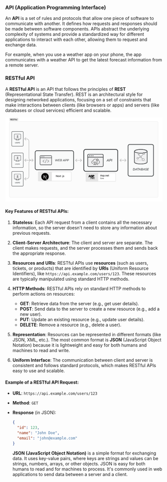 ### API (Application Programming Interface)

An **API** is a set of rules and protocols that allow one piece of software to communicate with another. It defines how requests and responses should be made between software components. APIs abstract the underlying complexity of systems and provide a standardized way for different applications to interact with each other, allowing them to request and exchange data.

For example, when you use a weather app on your phone, the app communicates with a weather API to get the latest forecast information from a remote server.

### RESTful API

A **RESTful API** is an API that follows the principles of **REST** (Representational State Transfer). REST is an architectural style for designing networked applications, focusing on a set of constraints that make interactions between clients (like browsers or apps) and servers (like databases or cloud services) efficient and scalable.

![RESTFul](./img/RESTful.png)

#### Key Features of RESTful APIs:

1.  **Stateless**: Each API request from a client contains all the necessary information, so the server doesn't need to store any information about previous requests.

2.  **Client-Server Architecture**: The client and server are separate. The client makes requests, and the server processes them and sends back the appropriate response.

3.  **Resources and URIs**: RESTful APIs use **resources** (such as users, tickets, or products) that are identified by **URIs** (Uniform Resource Identifiers), like `https://api.example.com/users/123`. These resources are typically manipulated using standard HTTP methods.

4.  **HTTP Methods**: RESTful APIs rely on standard HTTP methods to perform actions on resources:

    - **GET**: Retrieve data from the server (e.g., get user details).
    - **POST**: Send data to the server to create a new resource (e.g., add a new user).
    - **PUT**: Update an existing resource (e.g., update user details).
    - **DELETE**: Remove a resource (e.g., delete a user).

5.  **Representation**: Resources can be represented in different formats (like JSON, XML, etc.). The most common format is **JSON** (JavaScript Object Notation) because it is lightweight and easy for both humans and machines to read and write.

6.  **Uniform Interface**: The communication between client and server is consistent and follows standard protocols, which makes RESTful APIs easy to use and scalable.

#### Example of a RESTful API Request:

- **URL**: `https://api.example.com/users/123`
- **Method**: `GET`
- **Response** (in JSON):

  ```json
  {
    "id": 123,
    "name": "John Doe",
    "email": "john@example.com"
  }
  ```

  **JSON (JavaScript Object Notation)** is a simple format for exchanging data. It uses key-value pairs, where keys are strings and values can be strings, numbers, arrays, or other objects. JSON is easy for both humans to read and for machines to process. It's commonly used in web applications to send data between a server and a client.
